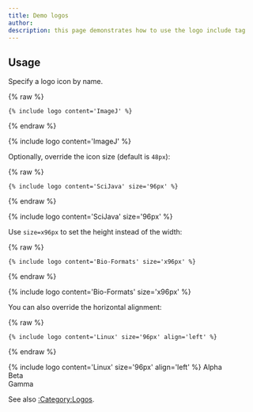 ```yaml
---
title: Demo logos
author:
description: this page demonstrates how to use the logo include tag
---
```


## Usage

Specify a logo icon by name.

{% raw %}
```
{% include logo content='ImageJ' %}
```
{% endraw %}

{% include logo content='ImageJ' %}

Optionally, override the icon size (default is `48px`):

{% raw %}
```
{% include logo content='SciJava' size='96px' %}
```
{% endraw %}

{% include logo content='SciJava' size='96px' %}

Use `size=x96px` to set the height instead of the width:

{% raw %}
```
{% include logo content='Bio-Formats' size='x96px' %}
```
{% endraw %}

{% include logo content='Bio-Formats' size='x96px' %}

You can also override the horizontal alignment:

{% raw %}
```
{% include logo content='Linux' size='96px' align='left' %}
```
{% endraw %}

{% include logo content='Linux' size='96px' align='left' %}
Alpha  
Beta  
Gamma

See also [:Category:Logos](:Category:Logos).
